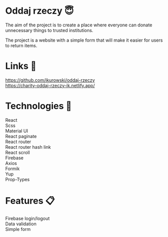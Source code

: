 # Oddaj rzeczy 😇

The aim of the project is to create a place where everyone can donate unnecessary things to trusted institutions.

The project is a website with a simple form that will make it easier for users to return items.

# Links 🔗

https://github.com/ikurowski/oddaj-rzeczy <br />
https://charity-oddaj-rzeczy-ik.netlify.app/ 

# Technologies 📡

React <br />
Scss <br />
Material UI <br />
React paginate <br />
React router <br />
React router hash link <br />
React scroll <br />
Firebase <br />
Axios <br />
Formik <br />
Yup <br />
Prop-Types <br />

# Features 📋

Firebase login/logout <br />
Data validation <br />
Simple form<br />

